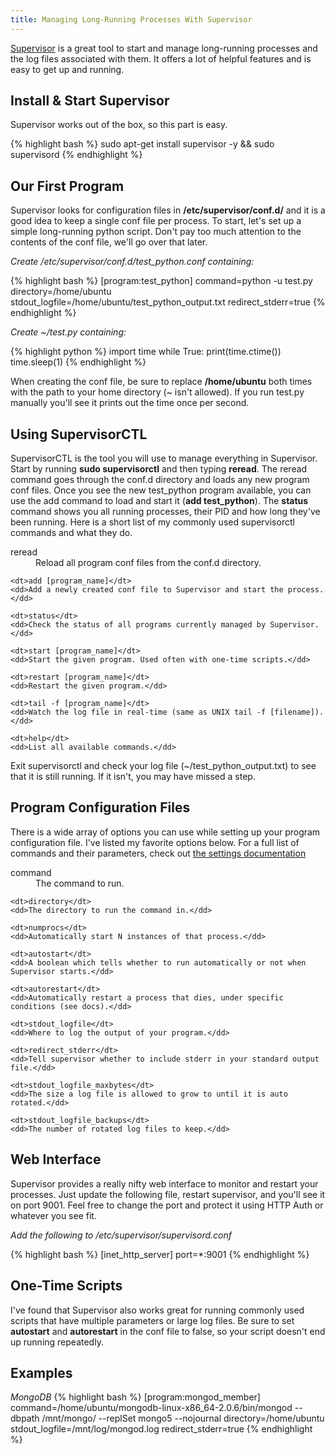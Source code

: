 ```yaml
---
title: Managing Long-Running Processes With Supervisor
---
```


[Supervisor](http://supervisord.org/) is a great tool to start and manage long-running processes and the log files associated with them. It offers a lot of helpful features and is easy to get up and running.


## Install &amp; Start Supervisor

Supervisor works out of the box, so this part is easy.

{% highlight bash %}
sudo apt-get install supervisor -y && sudo supervisord
{% endhighlight %}


## Our First Program

Supervisor looks for configuration files in **/etc/supervisor/conf.d/** and it is a good idea to keep a single conf file per process. To start, let's set up a simple long-running python script. Don't pay too much attention to the contents of the conf file, we'll go over that later.

_Create /etc/supervisor/conf.d/test_python.conf containing:_

{% highlight bash %}
[program:test_python]
command=python -u test.py
directory=/home/ubuntu
stdout_logfile=/home/ubuntu/test_python_output.txt
redirect_stderr=true
{% endhighlight %}

_Create ~/test.py containing:_

{% highlight python %}
import time
while True:
	print(time.ctime())
	time.sleep(1)
{% endhighlight %}

When creating the conf file, be sure to replace **/home/ubuntu** both times with the path to your home directory (~ isn't allowed). If you run test.py manually you'll see it prints out the time once per second.


## Using SupervisorCTL

SupervisorCTL is the tool you will use to manage everything in Supervisor. Start by running **sudo supervisorctl** and then typing **reread**. The reread command goes through the conf.d directory and loads any new program conf files. Once you see the new test_python program available, you can use the add command to load and start it (**add test_python**). The **status** command shows you all running processes, their PID and how long they've been running. Here is a short list of my commonly used supervisorctl commands and what they do.

<dl class='dl-horizontal'>
	<dt>reread</dt>
	<dd>Reload all program conf files from the conf.d directory.</dd>
	
	<dt>add [program_name]</dt>
	<dd>Add a newly created conf file to Supervisor and start the process.</dd>
	
	<dt>status</dt>
	<dd>Check the status of all programs currently managed by Supervisor.</dd>
	
	<dt>start [program_name]</dt>
	<dd>Start the given program. Used often with one-time scripts.</dd>
	
	<dt>restart [program_name]</dt>
	<dd>Restart the given program.</dd>
	
	<dt>tail -f [program_name]</dt>
	<dd>Watch the log file in real-time (same as UNIX tail -f [filename]).</dd>
	
	<dt>help</dt>
	<dd>List all available commands.</dd>
</dl>

Exit supervisorctl and check your log file (~/test_python_output.txt) to see that it is still running. If it isn't, you may have missed a step.


## Program Configuration Files

There is a wide array of options you can use while setting up your program configuration file. I've listed my favorite options below. For a full list of commands and their parameters, check out [the settings documentation](http://supervisord.org/configuration.html#program-x-section-settings)

<dl class='dl-horizontal'>
	<dt>command</dt>
	<dd>The command to run.</dd>
	
	<dt>directory</dt>
	<dd>The directory to run the command in.</dd>
	
	<dt>numprocs</dt>
	<dd>Automatically start N instances of that process.</dd>
	
	<dt>autostart</dt>
	<dd>A boolean which tells whether to run automatically or not when Supervisor starts.</dd>
	
	<dt>autorestart</dt>
	<dd>Automatically restart a process that dies, under specific conditions (see docs).</dd>
	
	<dt>stdout_logfile</dt>
	<dd>Where to log the output of your program.</dd>
	
	<dt>redirect_stderr</dt>
	<dd>Tell supervisor whether to include stderr in your standard output file.</dd>
	
	<dt>stdout_logfile_maxbytes</dt>
	<dd>The size a log file is allowed to grow to until it is auto rotated.</dd>
	
	<dt>stdout_logfile_backups</dt>
	<dd>The number of rotated log files to keep.</dd>
</dl>


## Web Interface

Supervisor provides a really nifty web interface to monitor and restart your processes. Just update the following file, restart supervisor, and you'll see it on port 9001. Feel free to change the port and protect it using HTTP Auth or whatever you see fit.

_Add the following to /etc/supervisor/supervisord.conf_

{% highlight bash %}
[inet_http_server] 
port=*:9001
{% endhighlight %}


## One-Time Scripts

I've found that Supervisor also works great for running commonly used scripts that have multiple parameters or large log files. Be sure to set **autostart** and **autorestart** in the conf file to false, so your script doesn't end up running repeatedly.


## Examples

_MongoDB_
{% highlight bash %}
[program:mongod_member]
command=/home/ubuntu/mongodb-linux-x86_64-2.0.6/bin/mongod --dbpath /mnt/mongo/ --replSet mongo5 --nojournal
directory=/home/ubuntu
stdout_logfile=/mnt/log/mongod.log
redirect_stderr=true
{% endhighlight %}

